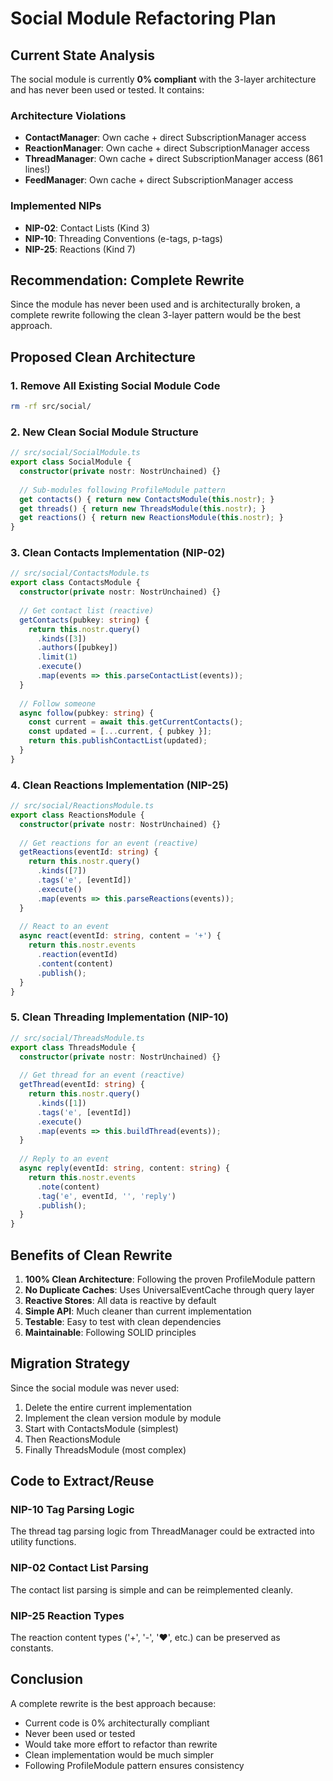 # Social Module Refactoring Plan

## Current State Analysis

The social module is currently **0% compliant** with the 3-layer architecture and has never been used or tested. It contains:

### Architecture Violations
- **ContactManager**: Own cache + direct SubscriptionManager access
- **ReactionManager**: Own cache + direct SubscriptionManager access  
- **ThreadManager**: Own cache + direct SubscriptionManager access (861 lines!)
- **FeedManager**: Own cache + direct SubscriptionManager access

### Implemented NIPs
- **NIP-02**: Contact Lists (Kind 3)
- **NIP-10**: Threading Conventions (e-tags, p-tags)
- **NIP-25**: Reactions (Kind 7)

## Recommendation: Complete Rewrite

Since the module has never been used and is architecturally broken, a complete rewrite following the clean 3-layer pattern would be the best approach.

## Proposed Clean Architecture

### 1. Remove All Existing Social Module Code
```bash
rm -rf src/social/
```

### 2. New Clean Social Module Structure

```typescript
// src/social/SocialModule.ts
export class SocialModule {
  constructor(private nostr: NostrUnchained) {}
  
  // Sub-modules following ProfileModule pattern
  get contacts() { return new ContactsModule(this.nostr); }
  get threads() { return new ThreadsModule(this.nostr); }
  get reactions() { return new ReactionsModule(this.nostr); }
}
```

### 3. Clean Contacts Implementation (NIP-02)

```typescript
// src/social/ContactsModule.ts
export class ContactsModule {
  constructor(private nostr: NostrUnchained) {}
  
  // Get contact list (reactive)
  getContacts(pubkey: string) {
    return this.nostr.query()
      .kinds([3])
      .authors([pubkey])
      .limit(1)
      .execute()
      .map(events => this.parseContactList(events));
  }
  
  // Follow someone
  async follow(pubkey: string) {
    const current = await this.getCurrentContacts();
    const updated = [...current, { pubkey }];
    return this.publishContactList(updated);
  }
}
```

### 4. Clean Reactions Implementation (NIP-25)

```typescript
// src/social/ReactionsModule.ts
export class ReactionsModule {
  constructor(private nostr: NostrUnchained) {}
  
  // Get reactions for an event (reactive)
  getReactions(eventId: string) {
    return this.nostr.query()
      .kinds([7])
      .tags('e', [eventId])
      .execute()
      .map(events => this.parseReactions(events));
  }
  
  // React to an event
  async react(eventId: string, content = '+') {
    return this.nostr.events
      .reaction(eventId)
      .content(content)
      .publish();
  }
}
```

### 5. Clean Threading Implementation (NIP-10)

```typescript
// src/social/ThreadsModule.ts
export class ThreadsModule {
  constructor(private nostr: NostrUnchained) {}
  
  // Get thread for an event (reactive)
  getThread(eventId: string) {
    return this.nostr.query()
      .kinds([1])
      .tags('e', [eventId])
      .execute()
      .map(events => this.buildThread(events));
  }
  
  // Reply to an event
  async reply(eventId: string, content: string) {
    return this.nostr.events
      .note(content)
      .tag('e', eventId, '', 'reply')
      .publish();
  }
}
```

## Benefits of Clean Rewrite

1. **100% Clean Architecture**: Following the proven ProfileModule pattern
2. **No Duplicate Caches**: Uses UniversalEventCache through query layer
3. **Reactive Stores**: All data is reactive by default
4. **Simple API**: Much cleaner than current implementation
5. **Testable**: Easy to test with clean dependencies
6. **Maintainable**: Following SOLID principles

## Migration Strategy

Since the social module was never used:
1. Delete the entire current implementation
2. Implement the clean version module by module
3. Start with ContactsModule (simplest)
4. Then ReactionsModule
5. Finally ThreadsModule (most complex)

## Code to Extract/Reuse

### NIP-10 Tag Parsing Logic
The thread tag parsing logic from ThreadManager could be extracted into utility functions.

### NIP-02 Contact List Parsing
The contact list parsing is simple and can be reimplemented cleanly.

### NIP-25 Reaction Types
The reaction content types ('+', '-', '❤️', etc.) can be preserved as constants.

## Conclusion

A complete rewrite is the best approach because:
- Current code is 0% architecturally compliant
- Never been used or tested
- Would take more effort to refactor than rewrite
- Clean implementation would be much simpler
- Following ProfileModule pattern ensures consistency